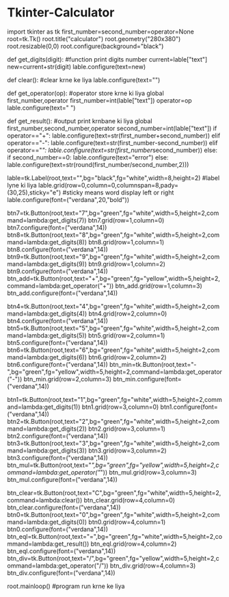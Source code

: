 # Tkinter-Calculator

import tkinter as tk
first_number=second_number=operator=None
root=tk.Tk()
root.title("calculator")
root.geometry("280x380")
root.resizable(0,0)
root.configure(background="black")

def get_digits(digit):  #function print digits number
    current=lable["text"]
    new=current+str(digit)
    lable.configure(text=new)

def clear(): #clear krne ke liya
    lable.configure(text="")
    
def get_operator(op): #operator store krne ki liya
    global first_number,operator
    first_number=int(lable["text"])
    operator=op
    lable.configure(text=" ")

def get_result(): #output print krnbane ki liya 
    global first_number,second_number,operator
    second_number=int(lable["text"])
    if operator=="+":
        lable.configure(text=str(first_number+second_number))
    elif operator=="-":
        lable.configure(text=str(first_number-second_number))
    elif operator=="*":
        lable.configure(text=str(first_number*second_number))
    else:
        if second_number==0:
            lable.configure(text="error")
        else:
            lable.configure(text=str(round(first_number/second_number,2)))       
    
lable=tk.Label(root,text="",bg="black",fg="white",width=8,height=2) #label lyne ki liya
lable.grid(row=0,column=0,columnspan=8,pady=(30,25),sticky="e") #sticky means word display left or right
lable.configure(font=("verdana",20,"bold"))

btn7=tk.Button(root,text="7",bg="green",fg="white",width=5,height=2,command=lambda:get_digits(7))
btn7.grid(row=1,column=0)
btn7.configure(font=("verdana",14))
btn8=tk.Button(root,text="8",bg="green",fg="white",width=5,height=2,command=lambda:get_digits(8))
btn8.grid(row=1,column=1)
btn8.configure(font=("verdana",14))
btn9=tk.Button(root,text="9",bg="green",fg="white",width=5,height=2,command=lambda:get_digits(9))
btn9.grid(row=1,column=2)
btn9.configure(font=("verdana",14))
btn_add=tk.Button(root,text="+",bg="green",fg="yellow",width=5,height=2,command=lambda:get_operator("+"))
btn_add.grid(row=1,column=3)
btn_add.configure(font=("verdana",14))

btn4=tk.Button(root,text="4",bg="green",fg="white",width=5,height=2,command=lambda:get_digits(4))
btn4.grid(row=2,column=0)
btn4.configure(font=("verdana",14))
btn5=tk.Button(root,text="5",bg="green",fg="white",width=5,height=2,command=lambda:get_digits(5))
btn5.grid(row=2,column=1)
btn5.configure(font=("verdana",14))
btn6=tk.Button(root,text="6",bg="green",fg="white",width=5,height=2,command=lambda:get_digits(6))
btn6.grid(row=2,column=2)
btn6.configure(font=("verdana",14))
btn_min=tk.Button(root,text="-",bg="green",fg="yellow",width=5,height=2,command=lambda:get_operator("-"))
btn_min.grid(row=2,column=3)
btn_min.configure(font=("verdana",14))

btn1=tk.Button(root,text="1",bg="green",fg="white",width=5,height=2,command=lambda:get_digits(1))
btn1.grid(row=3,column=0)
btn1.configure(font=("verdana",14))
btn2=tk.Button(root,text="2",bg="green",fg="white",width=5,height=2,command=lambda:get_digits(2))
btn2.grid(row=3,column=1)
btn2.configure(font=("verdana",14))
btn3=tk.Button(root,text="3",bg="green",fg="white",width=5,height=2,command=lambda:get_digits(3))
btn3.grid(row=3,column=2)
btn3.configure(font=("verdana",14))
btn_mul=tk.Button(root,text="*",bg="green",fg="yellow",width=5,height=2,command=lambda:get_operator("*"))
btn_mul.grid(row=3,column=3)
btn_mul.configure(font=("verdana",14))

btn_clear=tk.Button(root,text="C",bg="green",fg="white",width=5,height=2,command=lambda:clear())
btn_clear.grid(row=4,column=0)
btn_clear.configure(font=("verdana",14))
btn0=tk.Button(root,text="0",bg="green",fg="white",width=5,height=2,command=lambda:get_digits(0))
btn0.grid(row=4,column=1)
btn0.configure(font=("verdana",14))
btn_eql=tk.Button(root,text="=",bg="green",fg="white",width=5,height=2,command=lambda:get_result())
btn_eql.grid(row=4,column=2)
btn_eql.configure(font=("verdana",14))
btn_div=tk.Button(root,text="/",bg="green",fg="yellow",width=5,height=2,command=lambda:get_operator("/"))
btn_div.grid(row=4,column=3)
btn_div.configure(font=("verdana",14))

root.mainloop() #program run krne ke liya
